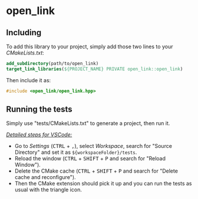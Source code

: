 # open_link

## Including

To add this library to your project, simply add those two lines to your *CMakeLists.txt*:
```cmake
add_subdirectory(path/to/open_link)
target_link_libraries(${PROJECT_NAME} PRIVATE open_link::open_link)
```

Then include it as:
```cpp
#include <open_link/open_link.hpp>
```

## Running the tests

Simply use "tests/CMakeLists.txt" to generate a project, then run it.

<ins>*Detailed steps for VSCode:*</ins>

- Go to *Settings* (<kbd>CTRL</kbd> + <kbd>,</kbd>), select *Workspace*, search for "Source Directory" and set it as `${workspaceFolder}/tests`.
- Reload the window (<kbd>CTRL</kbd> + <kbd>SHIFT</kbd> + <kbd>P</kbd> and search for "Reload Window").
- Delete the CMake cache (<kbd>CTRL</kbd> + <kbd>SHIFT</kbd> + <kbd>P</kbd> and search for "Delete cache and reconfigure").
- Then the CMake extension should pick it up and you can run the tests as usual with the triangle icon.